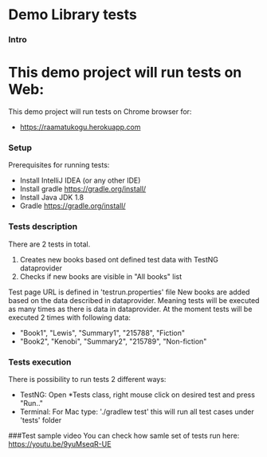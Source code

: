 # Demo Library tests

### Intro
This demo project will run tests on Web:
=======
This demo project will run tests on Chrome browser for:
* https://raamatukogu.herokuapp.com


### Setup
Prerequisites for running tests:
* Install IntelliJ IDEA (or any other IDE)
* Install gradle https://gradle.org/install/
* Install Java JDK 1.8
* Gradle https://gradle.org/install/


### Tests description

There are 2 tests in total.
1. Creates new books based ont defined test data with TestNG dataprovider
2. Checks if new books are visible in "All books" list

Test page URL is defined in 'testrun.properties' file
New books are added based on the data described in dataprovider. Meaning tests will be executed as many times as there is data in dataprovider. At the moment tests will be executed 2 times with following data:
* "Book1", "Lewis", "Summary1", "215788", "Fiction"
* "Book2", "Kenobi", "Summary2", "215789", "Non-fiction"

### Tests execution
There is possibility to run tests 2 different ways:
* TestNG: Open *Tests class, right mouse click on desired test and press "Run.."
* Terminal: For Mac type: './gradlew test' this will run all test cases under 'tests' folder

###Test sample video
You can check how samle set of tests run here: https://youtu.be/9yuMseqR-UE
